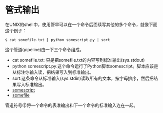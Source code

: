 # 管式输出

在UNIX的shell中，使用管早可以在一个命令后面续写其他的多个命令，就像下面这个例子：

```Unix
$ cat somefile.txt | python somescript.py | sort 
```

这个管道(pipeline)由一下三个命令组成。
* cat somefile.txt: 只是把somefile.txt的内容写到标准输出(sys.stdout)
* python somescript.py:这个命令运行了Python脚本somescript。脚本应该是从标注你输入读，把结果写入到标准输出。
* sort:这条命令从标准输入(sys.stdin)读取所有的文本，按字母排序，然后把结果写入标准输出。
* [somescript]()
* [somefile]()

管道符号(|)将一个命令的表准输出和下一个命令的标准输入连在一起。

